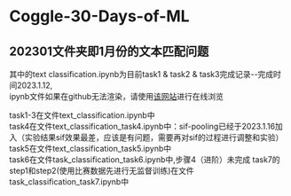 # Coggle-30-Days-of-ML

## 202301文件夹即1月份的文本匹配问题

其中的text classification.ipynb为目前task1 & task2 & task3完成记录--完成时间2023.1.12,  
ipynb文件如果在github无法渲染，请使用[该网站](https://nbviewer.jupyter.org)进行在线浏览

task1-3在文件text_classification.ipynb中  
task4在文件text_classification_task4.ipynb中：sif-pooling已经于2023.1.16加入（实验结果sif效果最差，应该是有问题，需要再对sif的过程进行调整和实验）  
task5在文件text_classification_task5.ipynb中  
task6在文件task_classification_task6.ipynb中,步骤4（进阶）未完成
task7的step1和step2(使用比赛数据先进行无监督训练)在文件task_classification_task7.ipynb中

